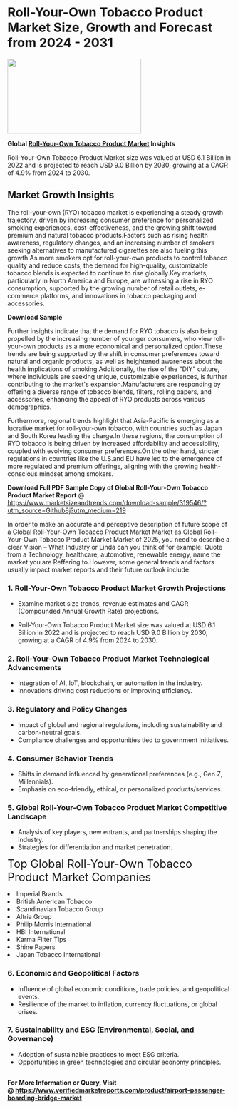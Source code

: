 <H1>Roll-Your-Own Tobacco Product Market Size, Growth and Forecast from 2024 - 2031</H1><img class="aligncenter size-medium wp-image-584254" src="https://thirdeyenews.in/wp-content/uploads/2024/09/Global-Market-Research-300x168.jpeg" alt="" width="300" height="168" /><p><strong>Global&nbsp;<a href="https://www.marketsizeandtrends.com/download-sample/319546/?utm_source=Github8j?utm_medium=219">Roll-Your-Own Tobacco Product Market</a> Insights</strong></p><p>Roll-Your-Own Tobacco Product Market size was valued at USD 6.1 Billion in 2022 and is projected to reach USD 9.0 Billion by 2030, growing at a CAGR of 4.9% from 2024 to 2030.</p><p><h2>Market Growth Insights</h2> <p>The roll-your-own (RYO) tobacco market is experiencing a steady growth trajectory, driven by increasing consumer preference for personalized smoking experiences, cost-effectiveness, and the growing shift toward premium and natural tobacco products.Factors such as rising health awareness, regulatory changes, and an increasing number of smokers seeking alternatives to manufactured cigarettes are also fueling this growth.As more smokers opt for roll-your-own products to control tobacco quality and reduce costs, the demand for high-quality, customizable tobacco blends is expected to continue to rise globally.Key markets, particularly in North America and Europe, are witnessing a rise in RYO consumption, supported by the growing number of retail outlets, e-commerce platforms, and innovations in tobacco packaging and accessories.</p> <p><strong>Download Sample</strong></p> <p>Further insights indicate that the demand for RYO tobacco is also being propelled by the increasing number of younger consumers, who view roll-your-own products as a more economical and personalized option.These trends are being supported by the shift in consumer preferences toward natural and organic products, as well as heightened awareness about the health implications of smoking.Additionally, the rise of the "DIY" culture, where individuals are seeking unique, customizable experiences, is further contributing to the market's expansion.Manufacturers are responding by offering a diverse range of tobacco blends, filters, rolling papers, and accessories, enhancing the appeal of RYO products across various demographics.</p> <p>Furthermore, regional trends highlight that Asia-Pacific is emerging as a lucrative market for roll-your-own tobacco, with countries such as Japan and South Korea leading the charge.In these regions, the consumption of RYO tobacco is being driven by increased affordability and accessibility, coupled with evolving consumer preferences.On the other hand, stricter regulations in countries like the U.S.and EU have led to the emergence of more regulated and premium offerings, aligning with the growing health-conscious mindset among smokers.</p> <p><span class=""><strong>Download Full PDF Sample Copy of Global Roll-Your-Own Tobacco Product Market Report</strong> @ <a href="https://www.marketsizeandtrends.com/download-sample/319546/?utm_source=Github8j?utm_medium=219" target="_blank">https://www.marketsizeandtrends.com/download-sample/319546/?utm_source=Github8j?utm_medium=219</a></span></p><p>In order to make an accurate and perceptive description of future scope of a Global&nbsp;Roll-Your-Own Tobacco Product Market Market as Global&nbsp;Roll-Your-Own Tobacco Product Market Market of 2025, you need to describe a clear Vision &ndash; What Industry or Linda can you think of for example: Quote from a Technology, healthcare, automotive, renewable energy, name the market you are Reffering to.However, some general trends and factors usually impact market reports and their future outlook include:</p><h3>1.&nbsp;<strong>Roll-Your-Own Tobacco Product Market Growth Projections</strong></h3><ul><li>Examine market size trends, revenue estimates and CAGR (Compounded Annual Growth Rate) projections.</li><li><p>Roll-Your-Own Tobacco Product Market size was valued at USD 6.1 Billion in 2022 and is projected to reach USD 9.0 Billion by 2030, growing at a CAGR of 4.9% from 2024 to 2030.</p></li></ul><h3>2.&nbsp;<strong>Roll-Your-Own Tobacco Product Market Technological Advancements</strong></h3><ul><li>Integration of AI, IoT, blockchain, or automation in the industry.</li><li>Innovations driving cost reductions or improving efficiency.</li></ul><h3>3.&nbsp;<strong>Regulatory and Policy Changes</strong></h3><ul><li>Impact of global and regional regulations, including sustainability and carbon-neutral goals.</li><li>Compliance challenges and opportunities tied to government initiatives.</li></ul><h3>4.&nbsp;<strong>Consumer Behavior Trends</strong></h3><ul><li>Shifts in demand influenced by generational preferences (e.g., Gen Z, Millennials).</li><li>Emphasis on eco-friendly, ethical, or personalized products/services.</li></ul><h3>5.&nbsp;<strong>Global Roll-Your-Own Tobacco Product Market Competitive Landscape</strong></h3><ul><li>Analysis of key players, new entrants, and partnerships shaping the industry.</li><li>Strategies for differentiation and market penetration.</li></ul><p data-pm-slice="1 1 []"><span style="color: inherit; font-family: inherit; font-size: 25px;">Top Global Roll-Your-Own Tobacco Product Market Companies</span></p><div class="" data-test-id=""><p><li>Imperial Brands</li><li> British American Tobacco</li><li> Scandinavian Tobacco Group</li><li> Altria Group</li><li> Philip Morris International</li><li> HBI International</li><li> Karma Filter Tips</li><li> Shine Papers</li><li> Japan Tobacco International</li></p></div><h3>6.&nbsp;<strong>Economic and Geopolitical Factors</strong></h3><ul><li>Influence of global economic conditions, trade policies, and geopolitical events.</li><li>Resilience of the market to inflation, currency fluctuations, or global crises.</li></ul><h3>7.&nbsp;<strong>Sustainability and ESG (Environmental, Social, and Governance)</strong></h3><ul><li>Adoption of sustainable practices to meet ESG criteria.</li><li>Opportunities in green technologies and circular economy principles.</li></ul><h2><strong style="font-size: 14px;">For More Information or Query, Visit @&nbsp;</strong><a style="background-color: #ffffff; font-size: 14px;" href="https://www.marketsizeandtrends.com/report/roll-your-own-tobacco-product-market/" target="_blank">https://www.verifiedmarketreports.com/product/airport-passenger-boarding-bridge-market</a></h2>